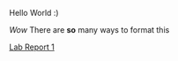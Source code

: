 Hello World :)

*Wow* There are **so** many ways to format this

[Lab Report 1](https://stellaji.github.io/cse15l-lab-reports/lab-report-1-week-2.html)
